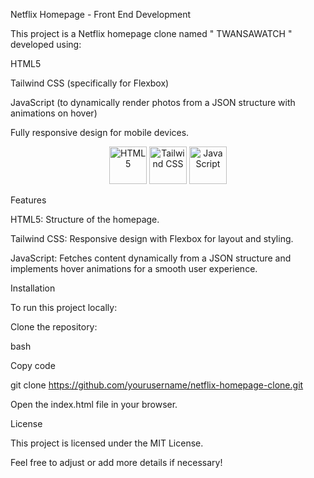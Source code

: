 Netflix Homepage - Front End Development

This project is a Netflix homepage clone named " TWANSAWATCH " developed using:

HTML5

Tailwind CSS (specifically for Flexbox)

JavaScript (to dynamically render photos from a JSON structure with animations on hover)

Fully responsive design for mobile devices.
<p align="center"> <a href="https://www.w3.org/html/" target="_blank"><img src="https://upload.wikimedia.org/wikipedia/commons/6/61/HTML5_logo_and_wordmark.svg" alt="HTML5" width="60" height="60"/></a> <a href="https://tailwindcss.com/" target="_blank"><img src="https://upload.wikimedia.org/wikipedia/commons/d/d5/Tailwind_CSS_Logo.svg" alt="Tailwind CSS" width="60" height="60"/></a> <a href="https://developer.mozilla.org/en-US/docs/Web/JavaScript" target="_blank"><img src="https://upload.wikimedia.org/wikipedia/commons/6/6a/JavaScript-logo.png" alt="JavaScript" width="60" height="60"/></a> </p>
Features

HTML5: Structure of the homepage.

Tailwind CSS: Responsive design with Flexbox for layout and styling.

JavaScript: Fetches content dynamically from a JSON structure and implements hover animations for a smooth user experience.

Installation

To run this project locally:

Clone the repository:

bash

Copy code

git clone https://github.com/yourusername/netflix-homepage-clone.git

Open the index.html file in your browser.

License

This project is licensed under the MIT License.

Feel free to adjust or add more details if necessary!
